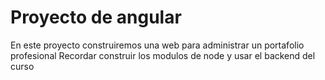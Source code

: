 # Proyecto de angular 
En este proyecto construiremos una web para administrar un portafolio profesional
Recordar construir los modulos de node y usar el backend del curso